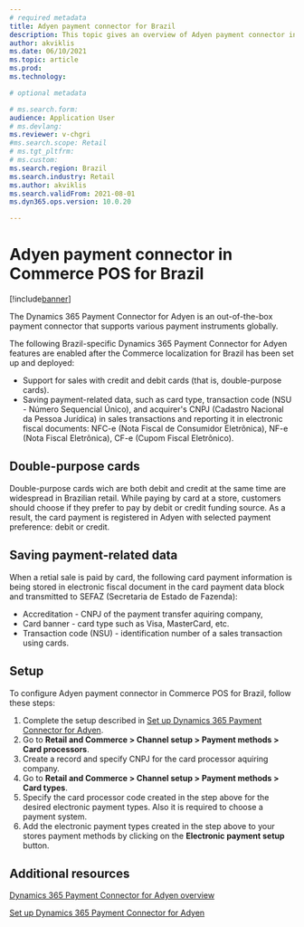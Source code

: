```yaml
---
# required metadata
title: Adyen payment connector for Brazil
description: This topic gives an overview of Adyen payment connector in Microsoft Dynamics 365 Commerce point of sale (POS) for Brazil.
author: akviklis
ms.date: 06/10/2021
ms.topic: article
ms.prod: 
ms.technology: 

# optional metadata

# ms.search.form:
audience: Application User
# ms.devlang: 
ms.reviewer: v-chgri
#ms.search.scope: Retail
# ms.tgt_pltfrm: 
# ms.custom: 
ms.search.region: Brazil
ms.search.industry: Retail
ms.author: akviklis
ms.search.validFrom: 2021-08-01
ms.dyn365.ops.version: 10.0.20

---
```


# Adyen payment connector in Commerce POS for Brazil

[!include[banner](../includes/banner.md)]

The Dynamics 365 Payment Connector for Adyen is an out-of-the-box payment connector that supports various payment instruments globally. 

The following Brazil-specific Dynamics 365 Payment Connector for Adyen features are enabled after the Commerce localization for Brazil has been set up and deployed:

- Support for sales with credit and debit cards (that is, double-purpose cards).
- Saving payment-related data, such as card type, transaction code (NSU - Número Sequencial Único), and acquirer's CNPJ (Cadastro Nacional da Pessoa Jurídica) in sales transactions and reporting it in electronic fiscal documents:
NFC-e (Nota Fiscal de Consumidor Eletrônica),
NF-e (Nota Fiscal Eletrônica),
CF-e (Cupom Fiscal Eletrônico).

## Double-purpose cards

Double-purpose cards wich are both debit and credit at the same time are widespread in Brazilian retail. 
While paying by card at a store, customers should choose if they prefer to pay by debit or credit funding source.
As a result, the card payment is registered in Adyen with selected payment preference: debit or credit.

## Saving payment-related data

When a retial sale is paid by card, the following card payment information is being stored in electronic fiscal document in the card payment data block and transmitted to SEFAZ (Secretaria de Estado de Fazenda):
- Accreditation - CNPJ of the payment transfer aquiring company,
- Card banner - card type such as Visa, MasterCard, etc.
- Transaction code (NSU) - identification number of a sales transaction using cards.


## Setup
To configure Adyen payment connector in Commerce POS for Brazil, follow these steps:

1. Complete the setup described in [Set up Dynamics 365 Payment Connector for Adyen](../dev-itpro/adyen-connector-setup.md).
1. Go to **Retail and Commerce \> Channel setup \> Payment methods \> Card processors**.
1. Create a record and specify CNPJ for the card processor aquiring company.
1. Go to **Retail and Commerce \> Channel setup \> Payment methods \> Card types**.
1. Specify the card processor code created in the step above for the desired electronic payment types. Also it is required to choose a payment system.
1. Add the electronic payment types created in the step above to your stores payment methods by clicking on the **Electronic payment setup** button.

## Additional resources

[Dynamics 365 Payment Connector for Adyen overview](../dev-itpro/adyen-connector.md)

[Set up Dynamics 365 Payment Connector for Adyen](../dev-itpro/adyen-connector-setup.md)